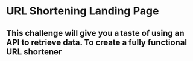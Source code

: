 # URL Shortening Landing Page

## This challenge will give you a taste of using an API to retrieve data. To create a fully functional URL shortener

